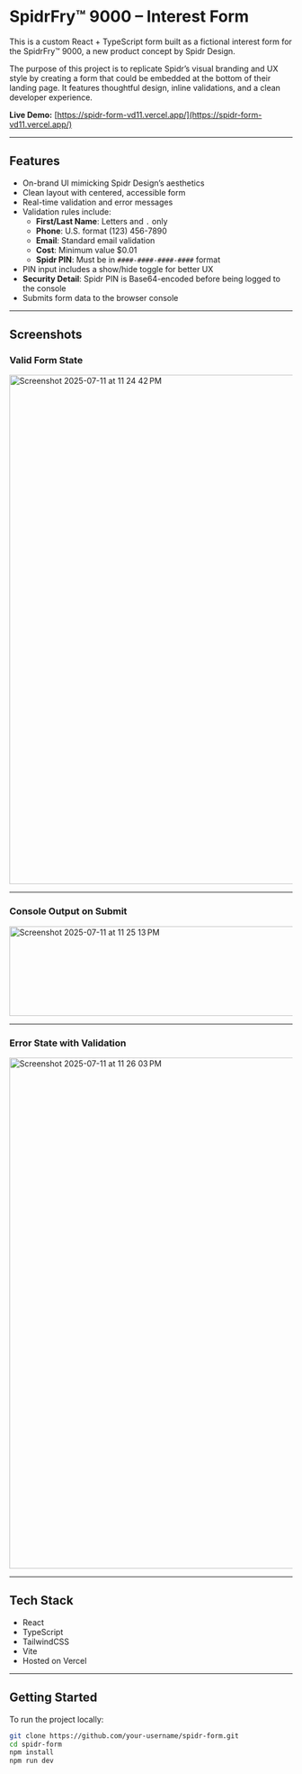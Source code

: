 # SpidrFry™ 9000 – Interest Form

This is a custom React + TypeScript form built as a fictional interest form for the SpidrFry™ 9000, a new product concept by Spidr Design.

The purpose of this project is to replicate Spidr’s visual branding and UX style by creating a form that could be embedded at the bottom of their landing page. It features thoughtful design, inline validations, and a clean developer experience.

**Live Demo:** [https://spidr-form-vd11.vercel.app/](https://spidr-form-vd11.vercel.app/)

---

## Features

- On-brand UI mimicking Spidr Design’s aesthetics
- Clean layout with centered, accessible form
- Real-time validation and error messages
- Validation rules include:
  - **First/Last Name**: Letters and `.` only
  - **Phone**: U.S. format (123) 456-7890
  - **Email**: Standard email validation
  - **Cost**: Minimum value $0.01
  - **Spidr PIN**: Must be in `####-####-####-####` format
- PIN input includes a show/hide toggle for better UX
- **Security Detail**: Spidr PIN is Base64-encoded before being logged to the console
- Submits form data to the browser console

---

## Screenshots

### Valid Form State
<img width="1512" height="904" alt="Screenshot 2025-07-11 at 11 24 42 PM" src="https://github.com/user-attachments/assets/ca82b9e7-ead4-4d8d-af02-c6abf227d090" />


---

### Console Output on Submit
<img width="921" height="159" alt="Screenshot 2025-07-11 at 11 25 13 PM" src="https://github.com/user-attachments/assets/38022a88-d2ca-4fb3-bcca-5b71f198613d" />


---

### Error State with Validation
<img width="1511" height="907" alt="Screenshot 2025-07-11 at 11 26 03 PM" src="https://github.com/user-attachments/assets/ec263e8e-5940-4c5d-95ff-5f5030c7a444" />


---

## Tech Stack

- React
- TypeScript
- TailwindCSS
- Vite
- Hosted on Vercel

---

## Getting Started

To run the project locally:

```bash
git clone https://github.com/your-username/spidr-form.git
cd spidr-form
npm install
npm run dev

